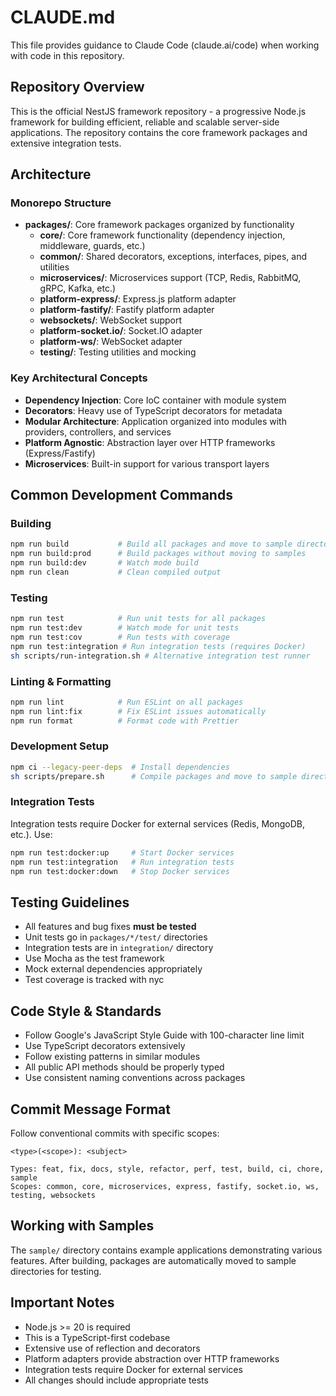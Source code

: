 # CLAUDE.md

This file provides guidance to Claude Code (claude.ai/code) when working with code in this repository.

## Repository Overview

This is the official NestJS framework repository - a progressive Node.js framework for building efficient, reliable and scalable server-side applications. The repository contains the core framework packages and extensive integration tests.

## Architecture

### Monorepo Structure
- **packages/**: Core framework packages organized by functionality
  - **core/**: Core framework functionality (dependency injection, middleware, guards, etc.)
  - **common/**: Shared decorators, exceptions, interfaces, pipes, and utilities
  - **microservices/**: Microservices support (TCP, Redis, RabbitMQ, gRPC, Kafka, etc.)
  - **platform-express/**: Express.js platform adapter
  - **platform-fastify/**: Fastify platform adapter
  - **websockets/**: WebSocket support
  - **platform-socket.io/**: Socket.IO adapter
  - **platform-ws/**: WebSocket adapter
  - **testing/**: Testing utilities and mocking

### Key Architectural Concepts
- **Dependency Injection**: Core IoC container with module system
- **Decorators**: Heavy use of TypeScript decorators for metadata
- **Modular Architecture**: Application organized into modules with providers, controllers, and services
- **Platform Agnostic**: Abstraction layer over HTTP frameworks (Express/Fastify)
- **Microservices**: Built-in support for various transport layers

## Common Development Commands

### Building
```bash
npm run build           # Build all packages and move to sample directories
npm run build:prod      # Build packages without moving to samples
npm run build:dev       # Watch mode build
npm run clean           # Clean compiled output
```

### Testing
```bash
npm run test            # Run unit tests for all packages
npm run test:dev        # Watch mode for unit tests
npm run test:cov        # Run tests with coverage
npm run test:integration # Run integration tests (requires Docker)
sh scripts/run-integration.sh # Alternative integration test runner
```

### Linting & Formatting
```bash
npm run lint            # Run ESLint on all packages
npm run lint:fix        # Fix ESLint issues automatically
npm run format          # Format code with Prettier
```

### Development Setup
```bash
npm ci --legacy-peer-deps  # Install dependencies
sh scripts/prepare.sh      # Compile packages and move to sample directories
```

### Integration Tests
Integration tests require Docker for external services (Redis, MongoDB, etc.). Use:
```bash
npm run test:docker:up     # Start Docker services
npm run test:integration   # Run integration tests
npm run test:docker:down   # Stop Docker services
```

## Testing Guidelines

- All features and bug fixes **must be tested**
- Unit tests go in `packages/*/test/` directories
- Integration tests are in `integration/` directory
- Use Mocha as the test framework
- Mock external dependencies appropriately
- Test coverage is tracked with nyc

## Code Style & Standards

- Follow Google's JavaScript Style Guide with 100-character line limit
- Use TypeScript decorators extensively
- Follow existing patterns in similar modules
- All public API methods should be properly typed
- Use consistent naming conventions across packages

## Commit Message Format

Follow conventional commits with specific scopes:
```
<type>(<scope>): <subject>

Types: feat, fix, docs, style, refactor, perf, test, build, ci, chore, sample
Scopes: common, core, microservices, express, fastify, socket.io, ws, testing, websockets
```

## Working with Samples

The `sample/` directory contains example applications demonstrating various features. After building, packages are automatically moved to sample directories for testing.

## Important Notes

- Node.js >= 20 is required
- This is a TypeScript-first codebase
- Extensive use of reflection and decorators
- Platform adapters provide abstraction over HTTP frameworks
- Integration tests require Docker for external services
- All changes should include appropriate tests